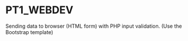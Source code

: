 # PT1_WEBDEV
Sending data to browser (HTML form) with PHP input validation. (Use the Bootstrap template) 
